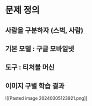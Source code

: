 
# 문제 정의
## 사람을 구분하자 (스벅, 사람)
## 기본 모델 : 구글 모바일넷
## 도구 : 티처블 머신 


## 이미지 구별 학습 결과 


![[Pasted image 20240305123921.png]]